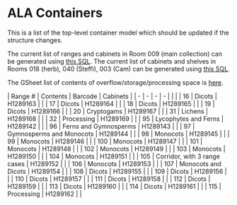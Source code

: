 # ALA Containers

This is a list of the top-level container model which should be
updated if the structure changes.  

The current list of ranges and cabinets in Room 009 (main collection)
can be generated using [this SQL][1].  The current list of cabinets
and shelves in Rooms 018 (herb), 040 (Steffi), 003 (Cam) can be
generated using [this SQL][2].

The GSheet list of contents of overflow/storage/processing space is
[here][3].

| Range # | Contents | Barcode | Cabinets |
| - | - | - | - | |  |
| 16 | Dicots | H1289163 |  |
| 17 | Dicots | H1289164 |  |
| 18 | Dicots | H1289165 |  |
| 19 | Dicots | H1289166 |  |
| 20 | Cryptogams | H1289167 |  |
| 31 | Lichens | H1289168 |  |
| 32 | Processing | H1289169 |  |
| 95 | Lycophytes and Ferns | H1289142 |  |
| 96 | Ferns and Gymnosperms | H1289143 |  |
| 97 | Gymnosperms and Monocots | H1289144 |  |
| 98 | Monocots | H1289145 |  |
| 99 | Monocots | H1289146 |  |
| 100 | Monocots | H1289147 |  |
| 101 | Monocots | H1289148 |  |
| 102 | Monocots | H1289149 |  |
| 103 | Monocots | H1289150 |  |
| 104 | Monocots | H1289151 |  |
| 105 | Corridor, with 3 range cases | H1289152 |  |
| 106 | Monocots | H1289153 |  |
| 107 | Monocots and Dicots | H1289154 |  |
| 108 | Dicots | H1289155 |  |
| 109 | Dicots | H1289156 |  |
| 110 | Dicots | H1289157 |  |
| 111 | Dicots | H1289158 |  |
| 112 | Dicots | H1289159 |  |
| 113 | Dicots | H1289160 |  |
| 114 | Dicots | H1289161 |  |
| 115 | Processing | H1289162 |  |



[1]: https://github.com/ALA-herbarium/arctos-tools/blob/main/sql/sql/65.sql
[2]: https://github.com/ALA-herbarium/arctos-tools/blob/main/sql/sql/66.sql
[3]: https://docs.google.com/spreadsheets/d/12YmeErjUW-j_SfXUetWpNjg97Lioc-7NbJ8p2Ypt7_c
